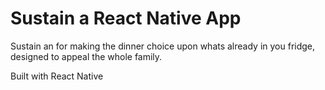 # Sustain a React Native App

Sustain an for making the dinner choice upon whats already in you fridge, designed to appeal the whole family.

Built with React Native

